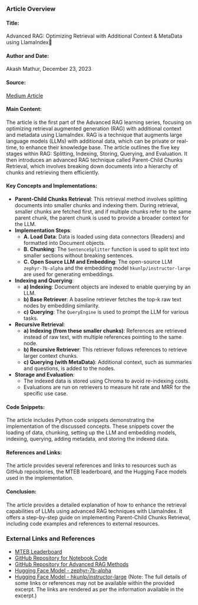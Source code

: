 ### Article Overview
#### Title:
Advanced RAG: Optimizing Retrieval with Additional Context & MetaData using LlamaIndex🦙
#### Author and Date:
Akash Mathur, December 23, 2023
#### Source:
[Medium Article](https://akash-mathur.medium.com/advanced-rag-optimizing-retrieval-with-additional-context-metadata-using-llamaindex-aeaa32d7aa2f)
#### Main Content:
The article is the first part of the Advanced RAG learning series, focusing on optimizing retrieval augmented generation (RAG) with additional context and metadata using LlamaIndex. RAG is a technique that augments large language models (LLMs) with additional data, which can be private or real-time, to enhance their knowledge base. The article outlines the five key stages within RAG: Splitting, Indexing, Storing, Querying, and Evaluation. It then introduces an advanced RAG technique called Parent-Child Chunks Retrieval, which involves breaking down documents into a hierarchy of chunks and retrieving them efficiently.
#### Key Concepts and Implementations:
- **Parent-Child Chunks Retrieval**: This retrieval method involves splitting documents into smaller chunks and indexing them. During retrieval, smaller chunks are fetched first, and if multiple chunks refer to the same parent chunk, the parent chunk is used to provide a broader context for the LLM.
- **Implementation Steps**:
  - **A. Load Data**: Data is loaded using data connectors (Readers) and formatted into Document objects.
  - **B. Chunking**: The `SentenceSplitter` function is used to split text into smaller sections without breaking sentences.
  - **C. Open Source LLM and Embedding**: The open-source LLM `zephyr-7b-alpha` and the embedding model `hkunlp/instructor-large` are used for generating embeddings.
- **Indexing and Querying**:
  - **a) Indexing**: Document objects are indexed to enable querying by an LLM.
  - **b) Base Retriever**: A baseline retriever fetches the top-k raw text nodes by embedding similarity.
  - **c) Querying**: The `QueryEngine` is used to prompt the LLM for various tasks.
- **Recursive Retrieval**:
  - **a) Indexing (from these smaller chunks)**: References are retrieved instead of raw text, with multiple references pointing to the same node.
  - **b) Recursive Retriever**: This retriever follows references to retrieve larger context chunks.
  - **c) Querying (with MetaData)**: Additional context, such as summaries and questions, is added to the nodes.
- **Storage and Evaluation**:
  - The indexed data is stored using Chroma to avoid re-indexing costs.
  - Evaluations are run on retrievers to measure hit rate and MRR for the specific use case.
#### Code Snippets:
The article includes Python code snippets demonstrating the implementation of the discussed concepts. These snippets cover the loading of data, chunking, setting up the LLM and embedding models, indexing, querying, adding metadata, and storing the indexed data.
#### References and Links:
The article provides several references and links to resources such as GitHub repositories, the MTEB leaderboard, and the Hugging Face models used in the implementation.
#### Conclusion:
The article provides a detailed explanation of how to enhance the retrieval capabilities of LLMs using advanced RAG techniques with LlamaIndex. It offers a step-by-step guide on implementing Parent-Child Chunks Retrieval, including code examples and references to external resources.
### External Links and References
- [MTEB Leaderboard](https://huggingface.co/spaces/mteb/leaderboard)
- [GitHub Repository for Notebook Code](https://github.com/akashmathur-2212/LLMs-playground/blob/main/LlamaIndex-applications/Advanced-RAG/parent_child_document_retriever/parent_child_document_retriever_metadata_extraction.ipynb)
- [GitHub Repository for Advanced RAG Methods](https://github.com/akashmathur-2212/LLMs-playground/tree/main/LlamaIndex-applications/Advanced-RAG)
- [Hugging Face Model - zephyr-7b-alpha](https://huggingface.co/HuggingFaceH4/zephyr-7b-alpha)
- [Hugging Face Model - hkunlp/instructor-large](https://huggingface.co/hkunlp/instructor-large)
(Note: The full details of some links or references may not be available within the provided excerpt. The links are rendered as per the information available in the excerpt.)